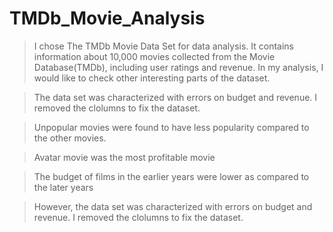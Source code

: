 # TMDb_Movie_Analysis
> I chose The TMDb Movie Data Set for data analysis. It contains information about 10,000 movies collected from the Movie Database(TMDb), including user ratings and revenue. In my analysis, I would like to check other interesting parts of the dataset.

> The data set was characterized with errors on budget and revenue. I removed the clolumns to fix the dataset.

> Unpopular movies were found to have less popularity compared to the other movies.

> Avatar movie was the most profitable movie

> The budget of films in the earlier years were lower as compared to the later years

> However, the data set was characterized with errors on budget and revenue. I removed the clolumns to fix the dataset.
